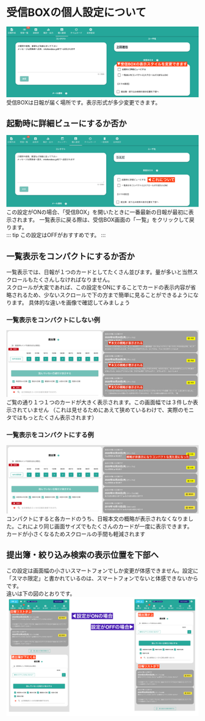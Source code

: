 # 受信BOXの個人設定について

![](./setting/s13.png)
受信BOXは日報が届く場所です。表示形式が多少変更できます。

## 起動時に詳細ビューにするか否か
![](./setting/s14.png)
この設定がONの場合、「受信BOX」を開いたときに一番最新の日報が最初に表示されます。
一覧表示に戻る際は、受信BOX画面の「一覧」をクリックして戻ります。  
::: tip
この設定はOFFがおすすめです。
:::


## 一覧表示をコンパクトにするか否か
一覧表示では、日報が１つのカードとしてたくさん並びます。量が多いと当然スクロールもたくさんしなければなりません。  
スクロールが大変であれば、この設定をONにすることでカードの表示内容が省略されるため、少ないスクロールで下の方まで簡単に見ることができるようになります。
具体的な違いを画像で確認してみましょう
### 一覧表示をコンパクトにしない例
![](./setting/s15.png)
ご覧の通り１つ１つのカードが大きく表示されます。この画面幅では３件しか表示されていません
（これは見せるためにあえて狭めているわけで、実際のモニタではもっとたくさん表示されます）

### 一覧表示をコンパクトにする例
![](./setting/s16.png)
コンパクトにすると各カードのうち、日報本文の概略が表示されなくなりました。これにより同じ画面サイズでもたくさんのカードが一度に表示できます。  
カードが小さくなるためスクロールの手間も軽減されます

## 提出簿・絞り込み検索の表示位置を下部へ
この設定は画面幅の小さいスマートフォンでしか変更が体感できません。設定に「スマホ限定」と書かれているのは、スマートフォンでないと体感できないからです。  
違いは下の図のとおりです。
![](./setting/s17.png)



